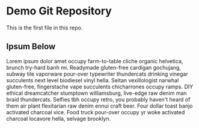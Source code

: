 # Demo Git Repository

This is the first file in this repo.

## Ipsum Below

Lorem ipsum dolor amet occupy farm-to-table cliche organic helvetica, brunch try-hard banh mi. Readymade gluten-free cardigan gochujang, subway tile vaporware pour-over typewriter thundercats drinking vinegar succulents next level biodiesel vinyl hella. Seitan vexillologist narwhal gluten-free, fingerstache vape succulents chicharrones occupy ramps. DIY ethical dreamcatcher stumptown williamsburg, live-edge raw denim man braid thundercats. Selfies tbh occupy retro, you probably haven't heard of them air plant flexitarian raw denim ennui craft beer. Four dollar toast banjo activated charcoal vice. Food truck pour-over occupy yr woke activated charcoal locavore hella, selvage brooklyn.
